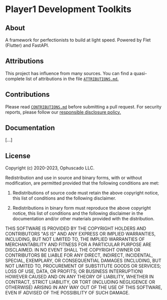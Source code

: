 # Player1 Development Toolkits

## About

A framework for perfectionists to build at light speed. Powered by Flet (Flutter) and FastAPI.

## Attributions

This project has influence from many sources. You can find a quasi-complete list of attributions in the file [`ATTRIBUTIONS.md`.](https://github.com/Ophuscado/py-player1dev/blob/master/ATTRIBUTIONS.md)

## Contributions

Please read
[`CONTRIBUTIONS.md`](https://github.com/Ophuscado/py-player1dev/blob/master/CONTRIBUTIONS.md) before submitting a pull request. For security reports, please follow our
[responsible disclosure policy.](https://ophuscado.com/security)

## Documentation

[...]

## License

Copyright (c) 2020-2023, Ophuscado LLC.

Redistribution and use in source and binary forms, with or without
modification, are permitted provided that the following conditions are met:

1. Redistributions of source code must retain the above copyright notice, this
   list of conditions and the following disclaimer.

2. Redistributions in binary form must reproduce the above copyright notice,
   this list of conditions and the following disclaimer in the documentation
   and/or other materials provided with the distribution.

THIS SOFTWARE IS PROVIDED BY THE COPYRIGHT HOLDERS AND CONTRIBUTORS "AS IS" AND
ANY EXPRESS OR IMPLIED WARRANTIES, INCLUDING, BUT NOT LIMITED TO, THE IMPLIED
WARRANTIES OF MERCHANTABILITY AND FITNESS FOR A PARTICULAR PURPOSE ARE
DISCLAIMED. IN NO EVENT SHALL THE COPYRIGHT OWNER OR CONTRIBUTORS BE LIABLE FOR
ANY DIRECT, INDIRECT, INCIDENTAL, SPECIAL, EXEMPLARY, OR CONSEQUENTIAL DAMAGES
(INCLUDING, BUT NOT LIMITED TO, PROCUREMENT OF SUBSTITUTE GOODS OR SERVICES;
LOSS OF USE, DATA, OR PROFITS; OR BUSINESS INTERRUPTION) HOWEVER CAUSED AND ON
ANY THEORY OF LIABILITY, WHETHER IN CONTRACT, STRICT LIABILITY, OR TORT
(INCLUDING NEGLIGENCE OR OTHERWISE) ARISING IN ANY WAY OUT OF THE USE OF THIS
SOFTWARE, EVEN IF ADVISED OF THE POSSIBILITY OF SUCH DAMAGE.
